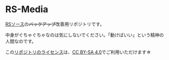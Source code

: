 # RS-Media
[RSソース](https://media-ryouma.sytes.net/)の~~バックアップ~~改善用リポジトリです。

中身がぐちゃぐちゃなのは気にしないでください。「動けばいい」という精神の人間なのです。

この[リポジトリのライセンス](https://github.com/RYOUMA1117/RS-Media/blob/main/LICENSE)は、[CC BY-SA 4.0](https://creativecommons.org/licenses/by-sa/4.0/legalcode.ja)でご利用いただけます☆
